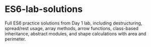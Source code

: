 # ES6-lab-solutions
 Full ES6 practice solutions from Day 1 lab, including destructuring, spread/rest usage, array methods, arrow functions, class-based inheritance, abstract modules, and shape calculations with area and perimeter.

